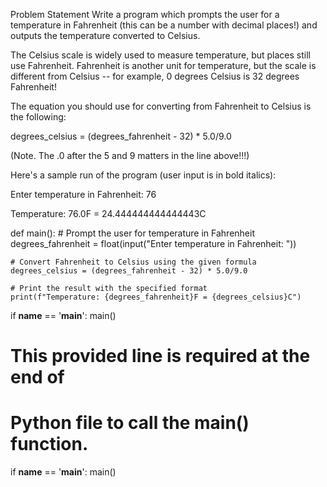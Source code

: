 Problem Statement
Write a program which prompts the user for a temperature in Fahrenheit (this can be a number with decimal places!) and outputs the temperature converted to Celsius.

The Celsius scale is widely used to measure temperature, but places still use Fahrenheit. Fahrenheit is another unit for temperature, but the scale is different from Celsius -- for example, 0 degrees Celsius is 32 degrees Fahrenheit!

The equation you should use for converting from Fahrenheit to Celsius is the following:

degrees_celsius = (degrees_fahrenheit - 32) * 5.0/9.0

(Note. The .0 after the 5 and 9 matters in the line above!!!)

Here's a sample run of the program (user input is in bold italics):

Enter temperature in Fahrenheit: 76

Temperature: 76.0F = 24.444444444444443C

def main():
    # Prompt the user for temperature in Fahrenheit
    degrees_fahrenheit = float(input("Enter temperature in Fahrenheit: "))
    
    # Convert Fahrenheit to Celsius using the given formula
    degrees_celsius = (degrees_fahrenheit - 32) * 5.0/9.0
    
    # Print the result with the specified format
    print(f"Temperature: {degrees_fahrenheit}F = {degrees_celsius}C")


if __name__ == '__main__':
    main()


# This provided line is required at the end of
# Python file to call the main() function.
if __name__ == '__main__':
    main()
